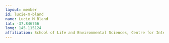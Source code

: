 ```yaml
---
layout: member
id: lucie-m-bland
name: Lucie M Bland
lat: -37.846766
long: 145.115124
affiliation: School of Life and Environmental Sciences, Centre for Integrative Ecology, Deakin University, Victoria, Australia
---
```



